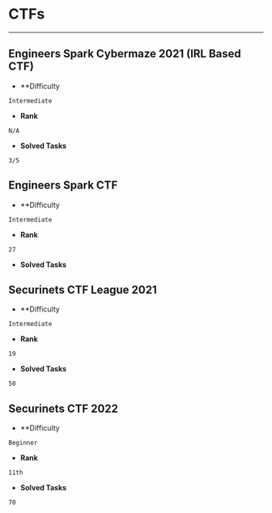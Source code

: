 # CTFs
----

## Engineers Spark Cybermaze 2021 (IRL Based CTF)
* **Difficulty

```
Intermediate
```

* **Rank** 

```
N/A
```

* **Solved Tasks**

```
3/5 
```

## Engineers Spark CTF
* **Difficulty
```
Intermediate
```

* **Rank** 

```
27
```

* **Solved Tasks**

##



## Securinets CTF League 2021

* **Difficulty
```
Intermediate
```

* **Rank** 

```
19
```

* **Solved Tasks**
```
50
```

## Securinets CTF 2022
* **Difficulty
```
Beginner
```

* **Rank** 

```
11th
```

* **Solved Tasks**
```
70
```

##
